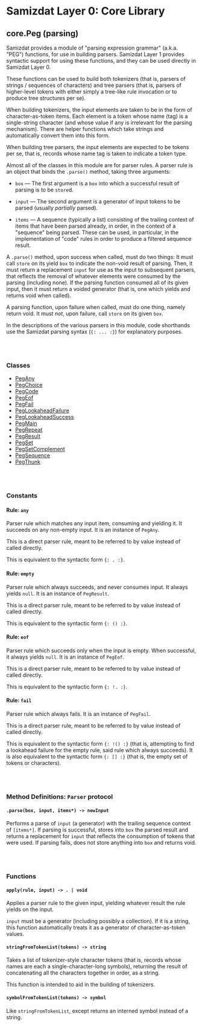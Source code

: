 Samizdat Layer 0: Core Library
==============================

core.Peg (parsing)
------------------

Samizdat provides a module of "parsing expression grammar" (a.k.a.
"PEG") functions, for use in building parsers. Samizdat Layer 1
provides syntactic support for using these functions, and they can be
used directly in Samizdat Layer 0.

These functions can be used to build both tokenizers (that is, parsers of
strings / sequences of characters) and tree parsers (that is, parsers of
higher-level tokens with either simply a tree-like rule invocation or
to produce tree structures per se).

When building tokenizers, the input elements are taken to be in the form
of character-as-token items. Each element is a token whose name (tag) is
a single-string character (and whose value if any is irrelevant for the
parsing mechanism). There are helper functions which take strings and
automatically convert them into this form.

When building tree parsers, the input elements are expected to be
tokens per se, that is, records whose name tag is taken to indicate a
token type.

Almost all of the classes in this module are for parser rules. A parser rule
is an object that binds the `.parse()` method, taking three arguments:

* `box` &mdash; The first argument is a `box` into which a successful
  result of parsing is to be `store`d.

* `input` &mdash; The second argument is a generator of input tokens to
  be parsed (usually *partially* parsed).

* `items` &mdash; A sequence (typically a list) consisting of the trailing
  context of items that have been parsed already, in order, in the context of
  a "sequence" being parsed. These can be used, in particular, in the
  implementation of "code" rules in order to produce a filtered sequence
  result.

A `.parse()` method, upon success when called, must do two things: It must
call `store` on its yield `box` to indicate the non-void result of parsing.
Then, it must return a replacement `input` for use as the input to subsequent
parsers, that reflects the removal of whatever elements were consumed
by the parsing (including none). If the parsing function consumed all of
its given input, then it must return a voided generator (that is, one which
yields and returns void when called).

A parsing function, upon failure when called, must do one thing, namely
return void. It must *not*, upon failure, call `store` on its given `box`.

In the descriptions of the various parsers in this module, code shorthands
use the Samizdat parsing syntax (`{: ... :}`) for explanatory purposes.


<br><br>
### Classes

* [PegAny](PegAny.md)
* [PegChoice](PegChoice.md)
* [PegCode](PegCode.md)
* [PegEof](PegEof.md)
* [PegFail](PegFail.md)
* [PegLookaheadFailure](PegLookaheadFailure.md)
* [PegLookaheadSuccess](PegLookaheadSuccess.md)
* [PegMain](PegMain.md)
* [PegRepeat](PegRepeat.md)
* [PegResult](PegResult.md)
* [PegSet](PegSet.md)
* [PegSetComplement](PegSetComplement.md)
* [PegSequence](PegSequence.md)
* [PegThunk](PegThunk.md)


<br><br>
### Constants

#### Rule: `any`

Parser rule which matches any input item, consuming and yielding it. It
succeeds on any non-empty input. It is an instance of `PegAny`.

This is a direct parser rule, meant to be referred to by value instead of
called directly.

This is equivalent to the syntactic form `{: . :}`.

#### Rule: `empty`

Parser rule which always succeeds, and never consumes input. It always
yields `null`. It is an instance of `PegResult`.

This is a direct parser rule, meant to be referred to by value instead of
called directly.

This is equivalent to the syntactic form `{: () :}`.

#### Rule: `eof`

Parser rule which succeeds only when the input is empty. When successful,
it always yields `null`. It is an instance of `PegEof`.

This is a direct parser rule, meant to be referred to by value instead of
called directly.

This is equivalent to the syntactic form `{: !. :}`.

#### Rule: `fail`

Parser rule which always fails. It is an instance of `PegFail`.

This is a direct parser rule, meant to be referred to by value instead of
called directly.

This is equivalent to the syntactic form `{: !() :}` (that is, attempting
to find a lookahead failure for the empty rule, said rule which always
succeeds). It is also equivalent to the syntactic form `{: [] :}` (that is,
the empty set of tokens or characters).


<br><br>
### Method Definitions: `Parser` protocol

#### `.parse(box, input, items*) -> newInput`

Performs a parse of `input` (a generator) with the trailing sequence
context of `[items*]`. If parsing is successful, stores into `box` the
parsed result and returns a replacement for `input` that reflects the
consumption of tokens that were used. If parsing fails, does not
store anything into `box` and returns void.


<br><br>
### Functions

#### `apply(rule, input) -> . | void`

Applies a parser rule to the given input, yielding whatever result the
rule yields on the input.

`input` must be a generator (including possibly a collection).
If it is a string, this function automatically treats it as a generator of
character-as-token values.

#### `stringFromTokenList(tokens) -> string`

Takes a list of tokenizer-style character tokens (that is, records whose
names are each a single-character-long symbols), returning the result of
concatenating all the characters together in order, as a string.

This function is intended to aid in the building of tokenizers.

#### `symbolFromTokenList(tokens) -> symbol`

Like `stringFromTokenList`, except returns an interned symbol instead of
a string.
